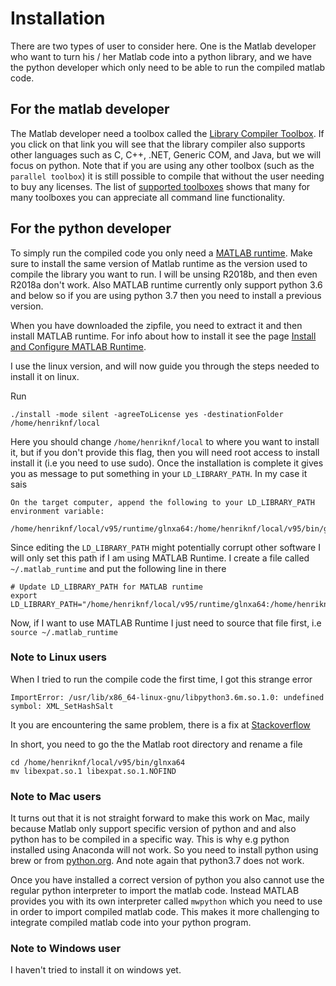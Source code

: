 # Installation
There are two types of user to consider here. One is the Matlab
developer who want to turn his / her Matlab code into a python
library, and we have the python developer which only need to be able
to run the compiled matlab code. 

## For the matlab developer
The Matlab developer need a toolbox called the [Library Compiler
Toolbox](https://se.mathworks.com/help/compiler_sdk/ml_code/librarycompiler-app.html). 
If you click on that link you will see that the library compiler also
supports other languages such as C, C++, .NET, Generic COM, and Java,
but we will focus on python.
Note that if you are using any other toolbox (such as the `parallel
toolbox`) it is still possible to compile that without the user
needing to buy any licenses. The list of [supported
toolboxes](https://se.mathworks.com/products/compiler/supported/compiler_support.html)
shows that many for many toolboxes you can appreciate all command line
functionality.

## <a href=install_python></a>For the python developer

To simply run the compiled code you only need a [MATLAB
runtime](https://se.mathworks.com/products/compiler/matlab-runtime.html). 
Make sure to install the same version of Matlab runtime as the version
used to compile the library you want to run. I will be unsing R2018b,
and then even R2018a don't work. 
Also MATLAB runtime currently only support 
python 3.6 and below so if you are using python 3.7 then you need to
install a previous version. 

When you have downloaded the zipfile, you need to extract it and then
install MATLAB runtime. For info about how to install it see the page
[Install and Configure MATLAB
Runtime](https://se.mathworks.com/help/compiler/install-the-matlab-runtime.html).

I use the linux version, and will now guide you through the steps
needed to install it on linux.

Run
```shell
./install -mode silent -agreeToLicense yes -destinationFolder /home/henriknf/local
```
Here you should change `/home/henriknf/local` to where you want to
install it, but if you don't provide this flag, then you will need
root access to install install it (i.e you need to use sudo).
Once the installation is complete it gives you as message to put
something in your `LD_LIBRARY_PATH`. In my case it sais
```shell
On the target computer, append the following to your LD_LIBRARY_PATH environment variable:

/home/henriknf/local/v95/runtime/glnxa64:/home/henriknf/local/v95/bin/glnxa64:/home/henriknf/local/v95/sys/os/glnxa64:/home/henriknf/local/v95/extern/bin/glnxa64

``` 
Since editing the `LD_LIBRARY_PATH` might potentially corrupt other
software I will only set this path if I am using MATLAB Runtime. I
create a file called `~/.matlab_runtime` and put the following line in
there
```
# Update LD_LIBRARY_PATH for MATLAB runtime
export LD_LIBRARY_PATH="/home/henriknf/local/v95/runtime/glnxa64:/home/henriknf/local/v95/bin/glnxa64:/home/henriknf/local/v95/sys/os/glnxa64:/home/henriknf/local/v95/extern/bin/glnxa64:$LD_LIBRARY_PATH"
```
Now, if I want to use MATLAB Runtime I just need to source that file
first, i.e `source ~/.matlab_runtime`



### Note to Linux users
When I tried to run the compile code the first time, I got this
strange error

```shell
ImportError: /usr/lib/x86_64-linux-gnu/libpython3.6m.so.1.0: undefined symbol: XML_SetHashSalt
```
It you are encountering the same problem, there is a fix at
[Stackoverflow](https://stackoverflow.com/questions/50452278/matlab-python-compiler-sdk-fails-with-undefined-symbol-xml-sethashsalt) 

In short, you need to go the the Matlab root directory and rename a
file

```shell
cd /home/henriknf/local/v95/bin/glnxa64
mv libexpat.so.1 libexpat.so.1.NOFIND
```


### Note to Mac users
It turns out that it is not straight forward to make this work on
Mac, maily because Matlab only support specific version of python and
and also python has to be compiled in a specific way. This is why e.g
python installed using Anaconda will not work. So you need to install
python using brew or from [python.org](https://www.python.org). And
note again that python3.7 does not work. 

Once you have installed a correct version of python you also cannot
use the regular python interpreter to import the matlab code. Instead
MATLAB provides you with its own interpreter called `mwpython` which
you need to use in order to import compiled matlab code. This makes it
more challenging to integrate compiled matlab code into your python
program. 


### Note to Windows user
I haven't tried to install it on windows yet.

